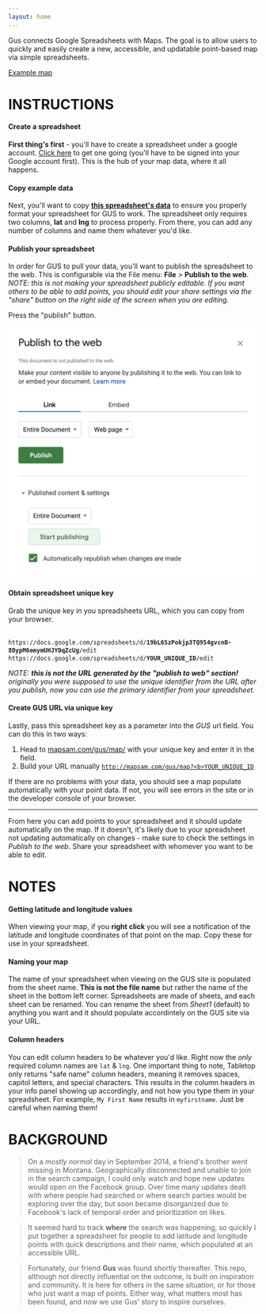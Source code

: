 ```yaml
---
layout: home
---
```


Gus connects Google Spreadsheets with Maps. The goal is to allow users to quickly and easily create a new, accessible, and updatable point-based map via simple spreadsheets.

[Example map](http://mapsam.com/gus/map/?1phY589_LeK9_0TQtdL01t7Y8Fcj_PS1l98TnJCdknLM)

# INSTRUCTIONS

#### Create a spreadsheet

**First thing's first** - you'll have to create a spreadsheet under a google account. [Click here](https://docs.google.com/spreadsheet/) to get one going (you'll have to be signed into your Google account first). This is the hub of your map data, where it all happens.

#### Copy example data

Next, you'll want to copy **[this spreadsheet's data](https://docs.google.com/spreadsheets/d/1phY589_LeK9_0TQtdL01t7Y8Fcj_PS1l98TnJCdknLM/edit#gid=0)** to ensure you properly format your spreadsheet for GUS to work. The spreadsheet only requires two columns, **lat** and **lng** to process properly. From there, you can add any number of columns and name them whatever you'd like.

#### Publish your spreadsheet

In order for GUS to pull your data, you'll want to publish the spreadsheet to the web. This is configurable via the File menu: **File** > **Publish to the web**. *NOTE: this is not making your spreadsheet publicly editable. If you want others to be able to add points, you should edit your share settings via the "share" button on the right side of the screen when you are editing.*

Press the "publish" button.

![Published spreadsheet URL](static/img/published-spreadsheet-modal.png)

#### Obtain spreadsheet unique key

Grab the unique key in you spreadsheets URL, which you can copy from your browser.

<pre><code>
https://docs.google.com/spreadsheets/d/<b>19bL6SzPokjp3TQ954gvcnB-8DypM6emymUHJYDqZcUg</b>/edit
https://docs.google.com/spreadsheets/d/<b>YOUR_UNIQUE_ID</b>/edit
</code></pre>

*NOTE: **this is not the URL generated by the "publish to web" section!** originally you were supposed to use the unique identifier from the URL after you publish, now you can use the primary identifier from your spreadsheet.*

#### Create GUS URL via unique key

Lastly, pass this spreadsheet key as a parameter into the *GUS* url field. You can do this in two ways:

1. Head to [mapsam.com/gus/map/](http://mapsam.com/gus/map/) with your unique key and enter it in the field.
1. Build your URL manually <code>http://mapsam.com/gus/map?<b>YOUR_UNIQUE_ID</b></code>

If there are no problems with your data, you should see a map populate automatically with your point data. If not, you will see errors in the site or in the developer console of your browser.

---

From here you can add points to your spreadsheet and it should update automatically on the map. If it doesn't, it's likely due to your spreadsheet not updating automatically on changes - make sure to check the settings in *Publish to the web*. Share your spreadsheet with whomever you want to be able to edit.

# NOTES

#### Getting latitude and longitude values

When viewing your map, if you **right click** you will see a notification of the latitude and longitude coordinates of that point on the map. Copy these for use in your spreadsheet.

#### Naming your map

The name of your spreadsheet when viewing on the GUS site is populated from the sheet name. **This is not the file name** but rather the name of the sheet in the bottom left corner. Spreadsheets are made of sheets, and each sheet can be renamed. You can rename the sheet from *Sheet1* (default) to anything you want and it should populate accordintely on the GUS site via your URL.

#### Column headers

You can edit column headers to be whatever you'd like. Right now the *only* required column names are `lat` & `lng`. One important thing to note, Tabletop only returns "safe name" column headers, meaning it removes spaces, capitol letters, and special characters. This results in the column headers in your info panel showing up accordingly, and not how you type them in your spreadsheet. For example, `My First Name` results in `myfirstname`. Just be careful when naming them!

# BACKGROUND

> On a *mostly normal* day in September 2014, a friend's brother went missing in Montana. Geographically disconnected and unable to join in the search campaign, I could only watch and hope new updates would open on the Facebook group. Over time many updates dealt with where people had searched or where search parties would be exploring over the day, but soon became disorganized due to Facebook's lack of temporal order and prioritization on likes.

> It seemed hard to track **where** the search was happening, so quickly I put together a spreadsheet for people to add latitude and longitude points with quick descriptions and their name, which populated at an accessible URL.

> Fortunately, our friend **Gus** was found shortly thereafter. This repo, although not directly influential on the outcome, is built on inspiration and community. It is here for others in the same situation, or for those who just want a map of points. Either way, what matters most has been found, and now we use Gus' story to inspire ourselves.
